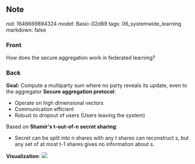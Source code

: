 ## Note
nid: 1646669894324
model: Basic-02d89
tags: 06_systemwide_learning
markdown: false

### Front
How does the secure aggregation work in federated learning?

### Back
<b>Goal:</b> Compute a multiparty sum where no party reveals its
update, even to the aggregator <b>Secure aggregation protocol</b>:
<ul>
  <li>Operate on high dimensional vectors
  <li>Communication efficient
  <li>Robust to dropout of users (Users leaving the system)
</ul>Based on <b>Shamir's t-out-of-n secret sharing</b>:
<ul>
  <li>Secret can be split into n shares with any t shares can
  reconstruct s, but any set of at most t-1 shares gives no
  information about s.
</ul><b>Visualization</b>: <img src="59070685.png">
